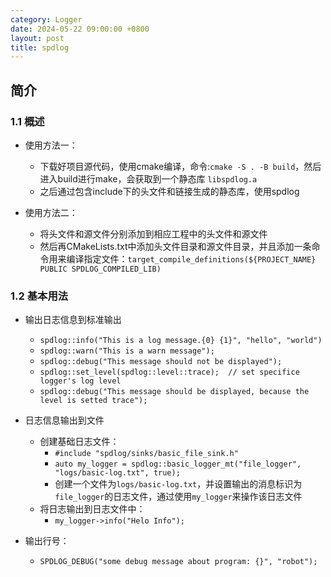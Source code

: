 ```yaml
---
category: Logger
date: 2024-05-22 09:00:00 +0800
layout: post
title: spdlog
---
```

## 简介

### 1.1 概述

+ 使用方法一：
  + 下载好项目源代码，使用cmake编译，命令:`cmake -S . -B build`，然后进入build进行make，会获取到一个静态库 `libspdlog.a`
  + 之后通过包含include下的头文件和链接生成的静态库，使用spdlog

+ 使用方法二：
  + 将头文件和源文件分别添加到相应工程中的头文件和源文件
  + 然后再CMakeLists.txt中添加头文件目录和源文件目录，并且添加一条命令用来编译指定文件：`target_compile_definitions(${PROJECT_NAME} PUBLIC SPDLOG_COMPILED_LIB)`

### 1.2 基本用法

+ 输出日志信息到标准输出
  + `spdlog::info("This is a log message.{0} {1}", "hello", "world")`
  + `spdlog::warn("This is a warn message");`
  + `spdlog::debug("This message should not be displayed");`
  + `spdlog::set_level(spdlog::level::trace);  // set specifice logger's log level`
  + `spdlog::debug("This message should be displayed, because the level is setted trace");`

+ 日志信息输出到文件
  + 创建基础日志文件：
    + `#include "spdlog/sinks/basic_file_sink.h"`
    + `auto my_logger = spdlog::basic_logger_mt("file_logger", "logs/basic-log.txt", true);`
    + 创建一个文件为`logs/basic-log.txt`，并设置输出的消息标识为`file_logger`的日志文件，通过使用`my_logger`来操作该日志文件
  + 将日志输出到日志文件中：
    + `my_logger->info("Helo Info");`

+ 输出行号：
  + `SPDLOG_DEBUG("some debug message about program: {}", "robot");`